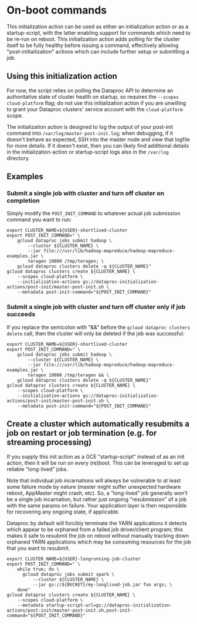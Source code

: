 # On-boot commands

This initialization action can be used as either an initialization action or as a startup-script,
with the latter enabling support for commands which need to be re-run on reboot. This
initialization action adds polling for the cluster itself to be fully healthy before issuing
a command, effectively allowing "post-initiailization" actions which can include further setup
or submitting a job.

## Using this initialization action

For now, the script relies on polling the Dataproc API to determine an authoritative state
of cluster health on startup, so requires the `--scopes cloud-platform` flag; do not use
this initialization action if you are unwilling to grant your Dataproc clusters' service
account with the `cloud-platform` scope.

The initialization action is designed to log the output of your post-init command into
`/var/log/master-post-init.log`; when debugging, if it doesn't behave as expected, SSH
into the master node and view that logfile for more details. If it doesn't exist, then
you can likely find additional details in the initialization-action or startup-script
logs also in the `/var/log` directory.

## Examples

### Submit a single job with cluster and turn off cluster on completion

Simply modify the `POST_INIT_COMMAND` to whatever actual job submission command you want to run:

    export CLUSTER_NAME=${USER}-shortlived-cluster
    export POST_INIT_COMMAND=" \
        gcloud dataproc jobs submit hadoop \
            --cluster ${CLUSTER_NAME} \
            --jar file:///usr/lib/hadoop-mapreduce/hadoop-mapreduce-examples.jar \
            teragen 10000 /tmp/teragen; \
        gcloud dataproc clusters delete -q ${CLUSTER_NAME}"
    gcloud dataproc clusters create ${CLUSTER_NAME} \
        --scopes cloud-platform \
        --initialization-actions gs://dataproc-initialization-actions/post-init/master-post-init.sh \
        --metadata post-init-command="${POST_INIT_COMMAND}"


### Submit a single job with cluster and turn off cluster only if job succeeds

If you replace the semicolon with "&&" before the `gcloud dataproc clusters delete` call, then
the cluster will only be deleted if the job was successful:

    export CLUSTER_NAME=${USER}-shortlived-cluster
    export POST_INIT_COMMAND=" \
        gcloud dataproc jobs submit hadoop \
            --cluster ${CLUSTER_NAME} \
            --jar file:///usr/lib/hadoop-mapreduce/hadoop-mapreduce-examples.jar \
            teragen 10000 /tmp/teragen && \
        gcloud dataproc clusters delete -q ${CLUSTER_NAME}"
    gcloud dataproc clusters create ${CLUSTER_NAME} \
        --scopes cloud-platform \
        --initialization-actions gs://dataproc-initialization-actions/post-init/master-post-init.sh \
        --metadata post-init-command="${POST_INIT_COMMAND}"

## Create a cluster which automatically resubmits a job on restart or job termination (e.g. for streaming processing)

If you supply this init action as a GCE "startup-script" instead of as an init action, then it
will be run on every (re)boot. This can be leveraged to set up reliable "long-lived" jobs.

Note that individual job incarnations will always be vulnerable to at least some failure mode
by nature (master might suffer unexpected hardware reboot, AppMaster might crash, etc). So,
a "long-lived" job generally won't be a single job incarnation, but rather just ongoing
"resubmission" of a job with the same params on failure. Your application layer is then
responsible for recovering any ongoing state, if applicable.

Dataproc by default will forcibly terminate the YARN applications it detects which appear
to be orphaned from a failed job driver/client program; this makes it safe to resubmit
the job on reboot without manually tracking down orphaned YARN applications which may be
consuming resources for the job that you want to resubmit.

    export CLUSTER_NAME=${USER}-longrunning-job-cluster
    export POST_INIT_COMMAND=" \
        while true; do \
          gcloud dataproc jobs submit spark \
              --cluster ${CLUSTER_NAME} \
              --jar gs://${BUCKET}/my-longlived-job.jar foo args; \
        done"
    gcloud dataproc clusters create ${CLUSTER_NAME} \
        --scopes cloud-platform \
        --metadata startup-script-url=gs://dataproc-initialization-actions/post-init/master-post-init.sh,post-init-command="${POST_INIT_COMMAND}"

